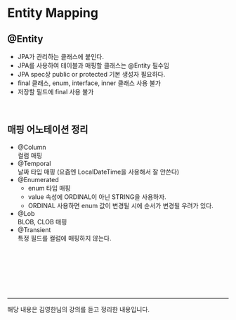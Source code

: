 # Entity Mapping

## @Entity
- JPA가 관리하는 클래스에 붙인다.
- JPA를 사용하여 테이블과 매핑할 클래스는 @Entity 필수임
- JPA spec상 public or protected 기본 생성자 필요하다.
- final 클래스, enum, interface, inner 클래스 사용 불가
- 저장할 필드에 final 사용 불가

<br>

## 매핑 어노테이션 정리
- @Column <br> 컬럼 매핑
- @Temporal <br> 날짜 타입 매핑 (요즘엔 LocalDateTime을 사용해서 잘 안쓴다)
- @Enumerated
  - enum 타입 매핑
  - value 속성에 ORDINAL이 아닌 STRING을 사용하자.
  - ORDINAL 사용하면 enum 값이 변경될 시에 순서가 변경될 우려가 있다.
- @Lob <br> BLOB, CLOB 매핑
- @Transient <br> 특정 필드를 컬럼에 매핑하지 않는다.

<br>






<br><br><br><br>

---

해당 내용은 김영한님의 강의를 듣고 정리한 내용입니다.